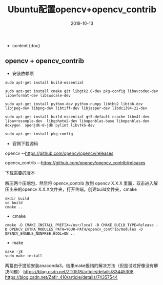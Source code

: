 ﻿---
layout: post
title:  "Ubuntu配置opencv+opencv_contrib"
date:   2019-10-13
categories: 安装记录
tag: Ubuntu
---

* content
{:toc}


## opencv + opencv_contrib

* 安装依赖项

```
sudo apt-get install build-essential  
  
sudo apt-get install cmake git libgtk2.0-dev pkg-config libavcodec-dev libavformat-dev libswscale-dev  
  
sudo apt-get install python-dev python-numpy libtbb2 libtbb-dev libjpeg-dev libpng-dev libtiff-dev libjasper-dev libdc1394-22-dev  

sudo apt-get install build-essential qt5-default ccache libv4l-dev libavresample-dev  libgphoto2-dev libopenblas-base libopenblas-dev doxygen  openjdk-8-jdk pylint libvtk6-dev

sudo apt-get install pkg-config
```

* 官网下载源码

opencv
--https://github.com/opencv/opencv/releases

opencv_contrib
--https://github.com/opencv/opencv_contrib/releases 

下载需要的版本

解压两个压缩包，然后将 opencv_contrib 放到 opencv X.X.X 里面，双击进入解压出来的opencv X.X.X文件夹，打开终端，创建build文件夹，cmake
```
mkdir build
cd build 
cmake ..
```


* cmake
```
cmake -D CMAKE_INSTALL_PREFIX=/usr/local -D CMAKE_BUILD_TYPE=Release -D OPENCV_EXTRA_MODULES_PATH=YOUR-PATH/opencv_contrib/modules -D OPENCV_ENABLE_NONFREE:BOOL=ON ..
```

* make
```
make -j8
sudo make install 
```
两篇由于提前安装anaconda3，结果make报错的解决方法（但是试过好像没有解决问题）
https://blog.csdn.net/ZT0518/article/details/83445308
https://blog.csdn.net/Zafir_410/article/details/74357544


